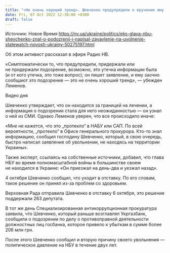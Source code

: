 ```yaml
---
title: "«Не очень хороший тренд». Шевченко предупредили о вручении ему подозрения — StateWatch"
date: Fri, 07 Oct 2022 12:30:00 +0300
draft: false
---
```

Источник: Новое Время https://nv.ua/ukraine/politics/eks-glava-nbu-shevchenko-znal-o-podozrenii-i-napisal-zayavlenie-na-uvolnenie-statewatch-novosti-ukrainy-50275197.html


Об этом активист рассказал в эфире Радио НВ.

«Симптоматически то, что предупредили, придержали или не придержали подозрение, возможно, это утечка информации была (и от кого утечка, это тоже вопрос); он пишет заявление, и ему заочно сообщают это подозрение — это не очень хороший тренд», — убежден Леменов.

 Видео дня   

Шевченко утверждает, что он находится за границей на лечении, а информация о подозрении стала для него неожиданностью — он узнал о ней из СМИ. Однако Леменов уверен, что все происходило иначе:

«Мне не кажется, что это „протекло“ в НАБУ или САП. По всей вероятности, „протекло“ в Офисе генерального прокурора. Кто-то знал информацию, сообщил господину Шевченко, который, в свою очередь, быстро написал заявление об увольнении, не находясь на территории Украины».

Также эксперт, ссылаясь на собственные источники, добавил, что глава НБУ во время полномасштабной войны в большинстве своем не находился в Украине: «Он приезжал на день-два и уезжал назад».

4 октября Шевченко сообщил, что уходит в отставку. По его словам, такое решение он принял из-за проблем со здоровьем.

Верховная Рада отправила Шевченко в отставку 6 октября, это решение поддержали 263 депутата.

В тот же день Специализированная антикоррупционная прокуратура заявила, что Шевченко, который раньше возглавлял Укргазбанк, сообщили о подозрении по делу о противоправной деятельности должностных лиц госбанка, которое привело к убыткам в сумме более 206 млн грн.

После этого Шевченко сообщил и вторую причину своего увольнения — политическое давление на НБУ в течение двух лет.
